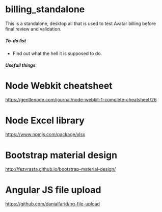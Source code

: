 # billing_standalone
This is a standalone, desktop all that is used to test Avatar billing before final review and validation.


##### To-do list

* Find out what the hell it is supposed to do.

##### Usefull things

# Node Webkit cheatsheet
https://gentlenode.com/journal/node-webkit-1-complete-cheatsheet/26

# Node Excel library
https://www.npmjs.com/package/xlsx

# Bootstrap material design
http://fezvrasta.github.io/bootstrap-material-design/

# Angular JS file upload 
https://github.com/danialfarid/ng-file-upload
